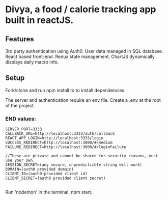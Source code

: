 # Divya, a food /  calorie tracking app built in reactJS.

## Features
3rd party authentication using Auth0.
User data managed in SQL database.
React based front-end.
Redux state management.
ChartJS dynamically displays daily macro info.

## Setup
Fork/clone and run npm install to to install dependencies.

The server and authentication require an env file. Create a .env at the root of the project.
### END values: 
```
SERVER_PORT=3333
CALLBACK_URL=http://localhost:3333/auth/callback
REACT_APP_LOGIN=http://localhost:3333/login
SUCCESS_REDIRECT=http://localhost:3000/#/medium
FAILURE_REDIRECT=http://localhost:3000/#/loginFailure

//These are private and cannot be shared for security reasons, must use your own.
SESSION_SECRET=(any secure, unpredicticble string will work)
DOMAIN=(auth0 provided domain)
CLIENT_ID=(auth0 provided client id)
CLIENT_SECRET=(auth0 provided client secret)


```
Run 'nodemon' in the terminal.  npm start. 
